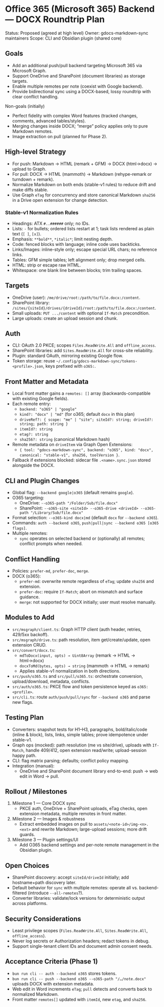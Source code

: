 # Office 365 (Microsoft 365) Backend — DOCX Roundtrip Plan

Status: Proposed (agreed at high level)
Owner: gdocs-markdown-sync maintainers
Scope: CLI and Obsidian plugin (shared core)

## Goals

- Add an additional push/pull backend targeting Microsoft 365 via Microsoft Graph.
- Support OneDrive and SharePoint (document libraries) as storage targets.
- Enable multiple remotes per note (coexist with Google backend).
- Provide bidirectional sync using a DOCX-based, lossy roundtrip with clear conflict handling.

Non-goals (initially)

- Perfect fidelity with complex Word features (tracked changes, comments, advanced tables/styles).
- Merging changes inside DOCX; “merge” policy applies only to pure Markdown remotes.
- Image extraction on pull (planned for Phase 2).

## High-level Strategy

- For push: Markdown → HTML (remark + GFM) → DOCX (html→docx) → upload to Graph.
- For pull: DOCX → HTML (mammoth) → Markdown (rehype-remark or turndown + remark).
- Normalize Markdown on both ends (stable-v1 rules) to reduce drift and make diffs stable.
- Use Graph `eTag` for concurrency and store canonical Markdown `sha256` in a Drive open extension for change detection.

### Stable-v1 Normalization Rules

- Headings: ATX `#..######` only; no IDs.
- Lists: `-` for bullets; ordered lists restart at 1; task lists rendered as plain text (`[ ]`, `[x]`).
- Emphasis: `**bold**`, `*italic*`; limit nesting depth.
- Code: fenced blocks with language; inline code uses backticks.
- Links/Images: inline-style only; escape special URL chars; no reference links.
- Tables: GFM simple tables; left alignment only; drop merged cells.
- HTML: strip or escape raw HTML.
- Whitespace: one blank line between blocks; trim trailing spaces.

## Targets

- OneDrive (user): `/me/drive/root:/path/to/file.docx:/content`.
- SharePoint library: `/sites/{siteId}/drives/{driveId}/root:/path/to/file.docx:/content`.
- Small uploads: `PUT .../content` with optional `If-Match` precondition.
- Large uploads: create an upload session and chunk.

## Auth

- CLI: OAuth 2.0 PKCE; scopes `Files.ReadWrite.All` and `offline_access`.
- SharePoint libraries: add `Sites.ReadWrite.All` for cross-site reliability.
- Plugin: standard OAuth, mirroring existing Google flow.
- Token storage: reuse `~/.config/gdocs-markdown-sync/tokens-<profile>.json`, keys prefixed with `o365:`.

## Front Matter and Metadata

- Local front matter gains a `remotes: []` array (backwards-compatible with existing Google fields).
- Each remote entry:
  - `backend: "o365" | "google"`
  - `kind?: "docx" | "md"` (for o365; default `docx` in this plan)
  - `driveRef?: { scope: "me" | "site"; siteId?: string; driveId?: string; path: string }`
  - `itemId?: string`
  - `etag?: string`
  - `sha256?: string` (canonical Markdown hash)
- Remote metadata on `driveItem` via Graph Open Extensions:
  - `{ tool: "gdocs-markdown-sync", backend: "o365", kind: "docx", canonical: "stable-v1", sha256, toolVersion }`.
- Fallback if extensions blocked: sidecar file `.<name>.sync.json` stored alongside the DOCX.

## CLI and Plugin Changes

- Global flag: `--backend google|o365` (default remains `google`).
- O365 targeting:
  - OneDrive: `--o365-path "/Folder/Sub/file.docx"`
  - SharePoint: `--o365-site <siteId> --o365-drive <driveId> --o365-path "/Library/Sub/file.docx"`
- Format selection: `--o365-kind docx|md` (default `docx` for `--backend o365`).
- Commands: `auth --backend o365`, `push|pull|sync --backend o365 [o365 flags]`.
- Multiple remotes:
  - `sync` operates on selected backend or (optionally) all remotes; conflict prompts when needed.

## Conflict Handling

- Policies: `prefer-md`, `prefer-doc`, `merge`.
- DOCX (o365):
  - `prefer-md`: overwrite remote regardless of `eTag`; update `sha256` and extension.
  - `prefer-doc`: require `If-Match`; abort on mismatch and surface guidance.
  - `merge`: not supported for DOCX initially; user must resolve manually.

## Modules to Add

- `src/msgraph/client.ts`: Graph HTTP client (auth header, retries, 429/5xx backoff).
- `src/msgraph/drive.ts`: path resolution, item get/create/update, open extension CRUD.
- `src/convert/docx.ts`:
  - `mdToDocx(input, opts) → Uint8Array` (remark → HTML → html→docx)
  - `docxToMd(bytes, opts) → string` (mammoth → HTML → remark)
  - Applies stable-v1 normalization in both directions.
- `src/push/o365.ts` and `src/pull/o365.ts`: orchestrate conversion, upload/download, metadata, conflicts.
- `src/auth/o365.ts`: PKCE flow and token persistence keyed as `o365:<profile>`.
- `src/cli.ts`: route `auth/push/pull/sync` for `--backend o365` and parse new flags.

## Testing Plan

- Converters: snapshot tests for H1–H3, paragraphs, bold/italic/code (inline & block), lists, links, simple tables; prove idempotence under stable-v1.
- Graph ops (mocked): path resolution (me vs site/drive), uploads with `If-Match`, handle 409/412, open extension read/write; upload-session happy path.
- CLI: flag matrix parsing; defaults; conflict policy mapping.
- Integration (manual):
  - OneDrive and SharePoint document library end-to-end: push → web edit in Word → pull.

## Rollout / Milestones

1. Milestone 1 — Core DOCX sync
   - PKCE auth, OneDrive + SharePoint uploads, eTag checks, open extension metadata, multiple remotes in front matter.
2. Milestone 2 — Images & robustness
   - Extract embedded images on pull to `assets/<note-id>/img-<n>.<ext>` and rewrite Markdown; large-upload sessions; more drift guards.
3. Milestone 3 — Plugin settings/UI
   - Add O365 backend settings and per-note remote management in the Obsidian plugin.

## Open Choices

- SharePoint discovery: accept `siteId/driveId` initially; add hostname+path discovery later.
- Default behavior for `sync` with multiple remotes: operate all vs. backend-filtered (introduce `--all-remotes`?).
- Converter libraries: validate/lock versions for deterministic output across platforms.

## Security Considerations

- Least privilege scopes (`Files.ReadWrite.All`, `Sites.ReadWrite.All`, `offline_access`).
- Never log secrets or Authorization headers; redact tokens in debug.
- Support single-tenant client IDs and document admin consent needs.

## Acceptance Criteria (Phase 1)

- `bun run cli -- auth --backend o365` stores tokens.
- `bun run cli -- push --backend o365 --o365-path "/…/note.docx"` uploads DOCX with extension metadata.
- Web edit in Word increments `eTag`; `pull` detects and converts back to normalized Markdown.
- Front matter `remotes[]` updated with `itemId`, new `etag`, and `sha256`.
